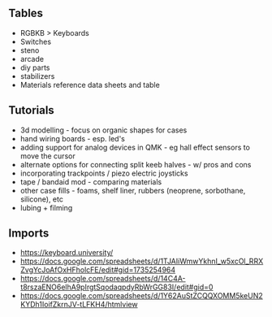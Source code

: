 Tables
----
* RGBKB > Keyboards
* Switches
* steno
* arcade
* diy parts
* stabilizers
* Materials reference data sheets and table

Tutorials
---
* 3d modelling - focus on organic shapes for cases
* hand wiring boards - esp. led's
* adding support for analog devices in QMK - eg hall effect sensors to move the cursor
* alternate options for connecting split keeb halves - w/ pros and cons
* incorporating trackpoints / piezo electric joysticks
* tape / bandaid mod - comparing materials
* other case fills - foams, shelf liner, rubbers (neoprene, sorbothane, silicone), etc
* lubing + filming

Imports
---
* https://keyboard.university/
* https://docs.google.com/spreadsheets/d/1TJAIiWmwYkhnI_w5xcOl_RRXZvgYcJoAfOxHFholcFE/edit#gid=1735254964
* https://docs.google.com/spreadsheets/d/14C4A-t8rszaENO6elhA9pIrgtSqodaqpdyRbWrGG83I/edit#gid=0
* https://docs.google.com/spreadsheets/d/1Y62AuStZCQQXOMM5keUN2KYDh1IoifZkrnJV-tLFKH4/htmlview
